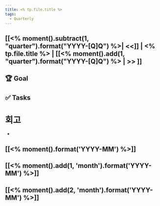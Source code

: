 ```yaml
---
title: <% tp.file.title %>
tags:
  - Quarterly
---
```


## [[<% moment().subtract(1, "quarter").format("YYYY-[Q]Q") %>| <<]] | <% tp.file.title %> | [[<% moment().add(1, "quarter").format("YYYY-[Q]Q") %> | >> ]]

## 🏆 Goal

## ✅ Tasks

# 회고
- 
## [[<% moment().format('YYYY-MM') %>]]
## [[<% moment().add(1, 'month').format('YYYY-MM') %>]]
## [[<% moment().add(2, 'month').format('YYYY-MM') %>]]
